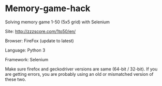 # Memory-game-hack
Solving memory game 1-50 (5x5 grid) with Selenium

Site: http://zzzscore.com/1to50/en/

Browser: FireFox (update to latest)

Language: Python 3

Framework: Selenium

Make sure firefox and geckodriver versions are same (64-bit / 32-bit). If you are getting errors, you are probably using an old or mismatched version of these two.
